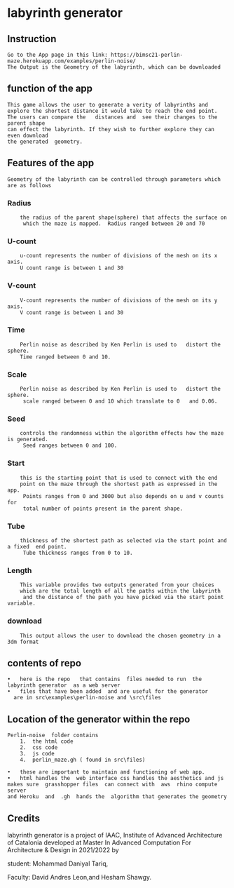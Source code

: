 # labyrinth generator

## Instruction 
    Go to the App page in this link: https://bimsc21-perlin-maze.herokuapp.com/examples/perlin-noise/
    The Output is the Geometry of the labyrinth, which can be downloaded

## function of the app 

    This game allows the user to generate a verity of labyrinths and 
    explore the shortest distance it would take to reach the end point.  
    The users can compare the   distances and  see their changes to the parent shape 
    can effect the labyrinth. If they wish to further explore they can  even download
    the generated  geometry. 

## Features of the app
    Geometry of the labyrinth can be controlled through parameters which are as follows 
### Radius 
        the radius of the parent shape(sphere) that affects the surface on
         which the maze is mapped.  Radius ranged between 20 and 70
### U-count
        u-count represents the number of divisions of the mesh on its x axis. 
        U count range is between 1 and 30 
### V-count
        V-count represents the number of divisions of the mesh on its y axis.
        V count range is between 1 and 30
### Time 
        Perlin noise as described by Ken Perlin is used to   distort the sphere. 
        Time ranged between 0 and 10. 
### Scale 
        Perlin noise as described by Ken Perlin is used to   distort the sphere.
         scale ranged between 0 and 10 which translate to 0   and 0.06.
### Seed 
        controls the randomness within the algorithm effects how the maze is generated.
         Seed ranges between 0 and 100.
### Start 
        this is the starting point that is used to connect with the end 
        point on the maze through the shortest path as expressed in the app.
         Points ranges from 0 and 3000 but also depends on u and v counts for 
         total number of points present in the parent shape. 
### Tube 
        thickness of the shortest path as selected via the start point and a fixed  end point.
         Tube thickness ranges from 0 to 10. 

### Length 
        This variable provides two outputs generated from your choices 
        which are the total length of all the paths within the labyrinth  
         and the distance of the path you have picked via the start point variable.  

### download 
        This output allows the user to download the chosen geometry in a 3dm format 



## contents of repo
    •	here is the repo   that contains  files needed to run  the   
    labyrinth generator  as a web server 
    •	files that have been added  and are useful for the generator
      are in src\examples\perlin-noise and \src\files


## Location of the generator within the repo

    Perlin-noise  folder contains 
        1.	the html code 
        2.	css code 
        3.	js code 
        4.	perlin_maze.gh ( found in src\files)

    •	these are important to maintain and functioning of web app.
    •	html handles the  web interface css handles the aesthetics and js  
    makes sure  grasshopper files  can connect with  aws  rhino compute server 
    and Heroku  and  .gh  hands the  algorithm that generates the geometry  

## Credits

labyrinth generator is a project of IAAC, Institute of Advanced Architecture of Catalonia 
developed at Master In Advanced Computation For Architecture & Design in 2021/2022 by 

student: Mohammad Daniyal Tariq, 

Faculty: David Andres Leon,and Hesham Shawgy.
